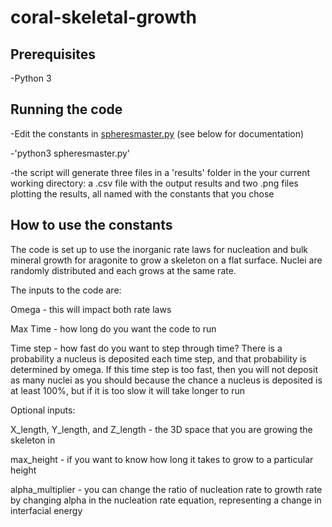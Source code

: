 # coral-skeletal-growth

## Prerequisites

-Python 3

## Running the code

-Edit the constants in [spheresmaster.py](spheresmaster.py) (see below for documentation)

-'python3 spheresmaster.py'

-the script will generate three files in a 'results' folder in the your current working directory: a .csv file with the output results and two .png files plotting the results, all named with the constants that you chose

## How to use the constants
The code is set up to use the inorganic rate laws for nucleation and bulk mineral growth for aragonite to grow a skeleton on a flat surface.  Nuclei are randomly distributed and each grows at the same rate.  

The inputs to the code are:

Omega - this will impact both rate laws

Max Time - how long do you want the code to run

Time step - how fast do you want to step through time? There is a probability a nucleus is deposited each time step, and that probability is determined by omega.  If this time step is too fast, then you will not deposit as many nuclei as you should because the chance a nucleus is deposited is at least 100%, but if it is too slow it will take longer to run

Optional inputs:

X_length, Y_length, and Z_length - the 3D space that you are growing the skeleton in

max_height - if you want to know how long it takes to grow to a particular height

alpha_multiplier - you can change the ratio of nucleation rate to growth rate by changing alpha in the nucleation rate equation, representing a change in interfacial energy
